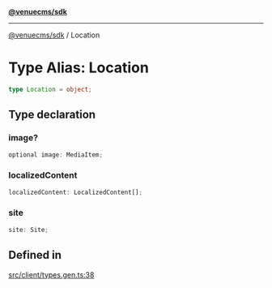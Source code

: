 [**@venuecms/sdk**](../Index.md)

***

[@venuecms/sdk](../Index.md) / Location

# Type Alias: Location

```ts
type Location = object;
```

## Type declaration

### image?

```ts
optional image: MediaItem;
```

### localizedContent

```ts
localizedContent: LocalizedContent[];
```

### site

```ts
site: Site;
```

## Defined in

[src/client/types.gen.ts:38](https://github.com/venuecms/sdk/blob/df9684e4c8d8b9ec64f5682904234454e23baf21/src/client/types.gen.ts#L38)
